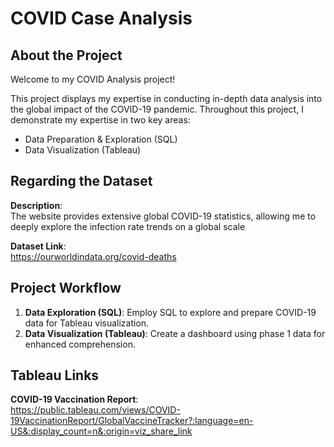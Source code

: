 # COVID Case Analysis

## About the Project
Welcome to my COVID Analysis project!

This project displays my expertise in conducting in-depth data analysis into the global impact of the COVID-19 pandemic. Throughout this project, I demonstrate my expertise in two key areas:

- Data Preparation & Exploration (SQL)
- Data Visualization (Tableau)

## Regarding the Dataset
**Description**: <br>
The website provides extensive global COVID-19 statistics, allowing me to deeply explore the infection rate trends on a global scale 

**Dataset Link**: <br>
https://ourworldindata.org/covid-deaths

## Project Workflow
1. **Data Exploration (SQL)**: Employ SQL to explore and prepare COVID-19 data for Tableau visualization.
2. **Data Visualization (Tableau)**: Create a dashboard using phase 1 data for enhanced comprehension.

## Tableau Links
**COVID-19 Vaccination Report**: <br>
https://public.tableau.com/views/COVID-19VaccinationReport/GlobalVaccineTracker?:language=en-US&:display_count=n&:origin=viz_share_link
